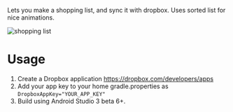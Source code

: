 Lets you make a shopping list, and sync it with dropbox. Uses sorted list for nice animations.

![shopping list](https://i.imgur.com/eXeHcHf.png)

# Usage

1. Create a Dropbox application https://dropbox.com/developers/apps
2. Add your app key to your home gradle.properties as
  `DropboxAppKey="YOUR_APP_KEY"`
3. Build using Android Studio 3 beta 6+.